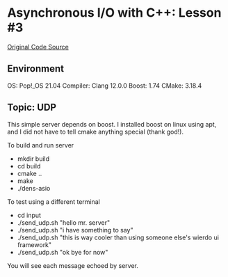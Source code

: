 # Asynchronous I/O with C++: Lesson #3

[Original Code Source ](https://dens.website/tutorials/cpp-asio/simplest-server/)

## Environment

OS: Pop!_OS 21.04
Compiler: Clang 12.0.0
Boost: 1.74
CMake: 3.18.4

## Topic: UDP

This simple server depends on boost.  I installed boost on linux using apt, and I did not have to tell cmake anything special (thank god!).

To build and run server
* mkdir build
* cd build
* cmake ..
* make
* ./dens-asio

To test using a different terminal
* cd input
* ./send_udp.sh "hello mr. server"
* ./send_udp.sh "i have something to say"
* ./send_udp.sh "this is way cooler than using someone else\'s wierdo ui framework"
* ./send_udp.sh "ok bye for now"

You will see each message echoed by server.
